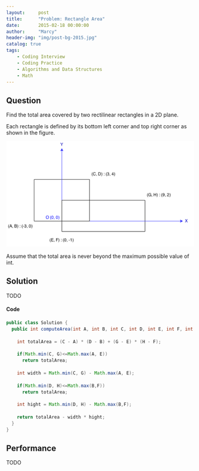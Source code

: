 ```yaml
---
layout:     post
title:      "Problem: Rectangle Area"
date:       2015-02-18 00:00:00
author:     "Marcy"
header-img: "img/post-bg-2015.jpg"
catalog: true
tags:
    - Coding Interview
    - Coding Practice
    - Algorithms and Data Structures
    - Math
---
```


## Question

Find the total area covered by two rectilinear rectangles in a 2D plane.

Each rectangle is defined by its bottom left corner and top right corner as shown in the figure.

![](/img/posts/dsa/rectangle_area.png)

Assume that the total area is never beyond the maximum possible value of int.

## Solution
TODO

#### Code
```java
public class Solution {
  public int computeArea(int A, int B, int C, int D, int E, int F, int G, int H) {
    
    int totalArea = (C - A) * (D - B) + (G - E) * (H - F);
    
    if(Math.min(C, G)<=Math.max(A, E)) 
      return totalArea;
      
    int width = Math.min(C, G) - Math.max(A, E);
    
    if(Math.min(D, H)<=Math.max(B,F)) 
      return totalArea;
      
    int hight = Math.min(D, H) - Math.max(B,F);
    
    return totalArea - width * hight;
  }
}
```

## Performance
TODO